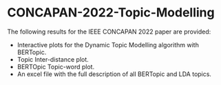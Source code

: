 # CONCAPAN-2022-Topic-Modelling
The following results for the IEEE CONCAPAN 2022 paper are provided:
- Interactive plots for the Dynamic Topic Modelling algorithm with BERTopic.
- Topic Inter-distance plot.
- BERTOpic Topic-word plot.
- An excel file with the full description of all BERTopic and LDA topics.
